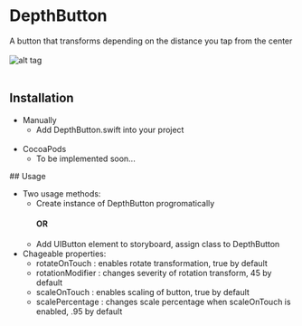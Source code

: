 # DepthButton
A button that transforms depending on the distance you tap from the center
<br><br>
![alt tag](http://i.giphy.com/QrVru4Ae1GjzW.gif)
<br><br>
## Installation
<ul>
  <li>Manually
  <ul><li>Add DepthButton.swift into your project</li></ul>
  </li>
  <br>
  <li>CocoaPods
  <ul><li>To be implemented soon...</li></ul>
</ul>
## Usage
<ul>
  <li>Two usage methods:
    <ul> 
      <li>Create instance of DepthButton progromatically</li>
      <h4>OR</h4>
      <li>Add UIButton element to storyboard, assign class to DepthButton</li>
    </ul>
  </li>
  <li> Chageable properties:
    <ul>
      <li>rotateOnTouch : enables rotate transformation, true by default</li>
      <li>rotationModifier : changes severity of rotation transform, 45 by default</li>
      <li>scaleOnTouch : enables scaling of button, true by default</li>
      <li>scalePercentage : changes scale percentage when scaleOnTouch is enabled, .95 by default</li>
    </ul>
  </li>
</ul>
